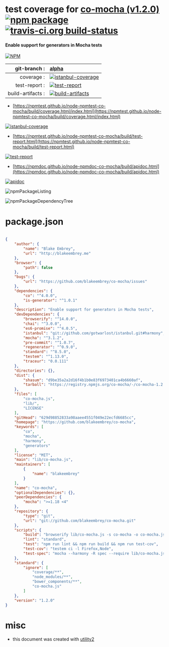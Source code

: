 # test coverage for  [co-mocha (v1.2.0)](https://github.com/blakeembrey/co-mocha)  [![npm package](https://img.shields.io/npm/v/npmtest-co-mocha.svg?style=flat-square)](https://www.npmjs.org/package/npmtest-co-mocha) [![travis-ci.org build-status](https://api.travis-ci.org/npmtest/node-npmtest-co-mocha.svg)](https://travis-ci.org/npmtest/node-npmtest-co-mocha)
#### Enable support for generators in Mocha tests

[![NPM](https://nodei.co/npm/co-mocha.png?downloads=true&downloadRank=true&stars=true)](https://www.npmjs.com/package/co-mocha)

| git-branch : | [alpha](https://github.com/npmtest/node-npmtest-co-mocha/tree/alpha)|
|--:|:--|
| coverage : | [![istanbul-coverage](https://npmtest.github.io/node-npmtest-co-mocha/build/coverage.badge.svg)](https://npmtest.github.io/node-npmtest-co-mocha/build/coverage.html/index.html)|
| test-report : | [![test-report](https://npmtest.github.io/node-npmtest-co-mocha/build/test-report.badge.svg)](https://npmtest.github.io/node-npmtest-co-mocha/build/test-report.html)|
| build-artifacts : | [![build-artifacts](https://npmtest.github.io/node-npmtest-co-mocha/glyphicons_144_folder_open.png)](https://github.com/npmtest/node-npmtest-co-mocha/tree/gh-pages/build)|

- [https://npmtest.github.io/node-npmtest-co-mocha/build/coverage.html/index.html](https://npmtest.github.io/node-npmtest-co-mocha/build/coverage.html/index.html)

[![istanbul-coverage](https://npmtest.github.io/node-npmtest-co-mocha/build/screenCapture.buildCi.browser.%252Ftmp%252Fbuild%252Fcoverage.lib.html.png)](https://npmtest.github.io/node-npmtest-co-mocha/build/coverage.html/index.html)

- [https://npmtest.github.io/node-npmtest-co-mocha/build/test-report.html](https://npmtest.github.io/node-npmtest-co-mocha/build/test-report.html)

[![test-report](https://npmtest.github.io/node-npmtest-co-mocha/build/screenCapture.buildCi.browser.%252Ftmp%252Fbuild%252Ftest-report.html.png)](https://npmtest.github.io/node-npmtest-co-mocha/build/test-report.html)

- [https://npmdoc.github.io/node-npmdoc-co-mocha/build/apidoc.html](https://npmdoc.github.io/node-npmdoc-co-mocha/build/apidoc.html)

[![apidoc](https://npmdoc.github.io/node-npmdoc-co-mocha/build/screenCapture.buildCi.browser.%252Ftmp%252Fbuild%252Fapidoc.html.png)](https://npmdoc.github.io/node-npmdoc-co-mocha/build/apidoc.html)

![npmPackageListing](https://npmtest.github.io/node-npmtest-co-mocha/build/screenCapture.npmPackageListing.svg)

![npmPackageDependencyTree](https://npmtest.github.io/node-npmtest-co-mocha/build/screenCapture.npmPackageDependencyTree.svg)



# package.json

```json

{
    "author": {
        "name": "Blake Embrey",
        "url": "http://blakeembrey.me"
    },
    "browser": {
        "path": false
    },
    "bugs": {
        "url": "https://github.com/blakeembrey/co-mocha/issues"
    },
    "dependencies": {
        "co": "^4.0.0",
        "is-generator": "^1.0.1"
    },
    "description": "Enable support for generators in Mocha tests",
    "devDependencies": {
        "browserify": "^14.0.0",
        "chai": "^3.0.0",
        "es6-promise": "^4.0.5",
        "istanbul": "git://github.com/gotwarlost/istanbul.git#harmony",
        "mocha": "^3.1.2",
        "pre-commit": "^1.0.7",
        "regenerator": "^0.9.0",
        "standard": "^8.5.0",
        "testem": "^1.13.0",
        "traceur": "0.0.111"
    },
    "directories": {},
    "dist": {
        "shasum": "d9be35a2a2d16f4b1b0e83f6973401ca4b6660af",
        "tarball": "https://registry.npmjs.org/co-mocha/-/co-mocha-1.2.0.tgz"
    },
    "files": [
        "co-mocha.js",
        "lib/",
        "LICENSE"
    ],
    "gitHead": "629d98852833a98aaee4551f049e22ecfd6685cc",
    "homepage": "https://github.com/blakeembrey/co-mocha",
    "keywords": [
        "co",
        "mocha",
        "harmony",
        "generators"
    ],
    "license": "MIT",
    "main": "lib/co-mocha.js",
    "maintainers": [
        {
            "name": "blakeembrey"
        }
    ],
    "name": "co-mocha",
    "optionalDependencies": {},
    "peerDependencies": {
        "mocha": ">=1.18 <4"
    },
    "repository": {
        "type": "git",
        "url": "git://github.com/blakeembrey/co-mocha.git"
    },
    "scripts": {
        "build": "browserify lib/co-mocha.js -s co-mocha -o co-mocha.js",
        "lint": "standard",
        "test": "npm run lint && npm run build && npm run test-cov",
        "test-cov": "testem ci -l Firefox,Node",
        "test-spec": "mocha --harmony -R spec --require lib/co-mocha.js --bail"
    },
    "standard": {
        "ignore": [
            "coverage/**",
            "node_modules/**",
            "bower_components/**",
            "co-mocha.js"
        ]
    },
    "version": "1.2.0"
}
```



# misc
- this document was created with [utility2](https://github.com/kaizhu256/node-utility2)
